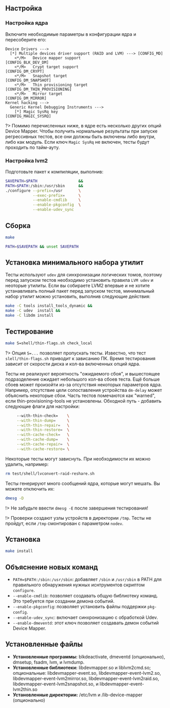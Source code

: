 <package-info :package="package" showsbu2></package-info>

<script>
		new Vue({
		el: '#main',
		data: { package: {} },
		mounted: function () {
				this.getPackage('lvm2');
		},
		methods: {
			getPackage: function(name) {
					getPackage(name)
					.then(response => this.package = response);
			},
		}
  })
</script>

## Настройка

### Настройка ядра

Включите необходимые параметры в конфигурации ядра и пересоберите его:

```
Device Drivers --->
  [*] Multiple devices driver support (RAID and LVM) ---> [CONFIG_MD]
    <*/M>   Device mapper support                         [CONFIG_BLK_DEV_DM]
    <*/M>   Crypt target support                          [CONFIG_DM_CRYPT]
    <*/M>   Snapshot target                               [CONFIG_DM_SNAPSHOT]
    <*/M>   Thin provisioning target                      [CONFIG_DM_THIN_PROVISIONING]
    <*/M>   Mirror target                                 [CONFIG_DM_MIRROR]
Kernel hacking --->
  Generic Kernel Debugging Instruments --->
    [*] Magic SysRq key                                   [CONFIG_MAGIC_SYSRQ]
```

?> Помимо перечисленных ниже, в ядре есть несколько других опций Device Mapper. Чтобы получить нормальные результаты при запуске регрессивных тестов, все они должны быть включены либо внутри, либо как модуль. Если ключ `Magic SysRq` не включен, тесты будут проходить по тайм-ауту.

### Настройка lvm2

Подготовьте пакет к компиляции, выполнив:

```bash
SAVEPATH=$PATH                  &&
PATH=$PATH:/sbin:/usr/sbin      &&
./configure --prefix=/usr       \
            --exec-prefix=      \
            --enable-cmdlib     \
            --enable-pkgconfig  \
            --enable-udev_sync
```

## Сборка

```bash
make

PATH=$SAVEPATH && unset SAVEPATH
```

## Установка минимального набора утилит

Тесты используют `udev` для синхронизации логических томов, поэтому перед запуском тестов необходимо установить правила `LVM udev` и неоторые утилиты. Если вы собираете LVM2 впервые и не хотите устанавливать полный пакет перед запуском тестов, минимальный набор утилит можно установить, выполнив следующие действия:

```bash
make -C tools install_tools_dynamic &&
make -C udev  install &&
make -C libdm install
```

## Тестирование

```bash
make S=shell/thin-flags.sh check_local
```

?> Опция `S=...` позволяет пропускать тесты. Известно, что тест `slell/thin-flags.sh` приводит к зависанию ПК. Время тестирования зависит от скорости диска и кол-ва включенных опций ядра.

Тесты не реализуют вероятность "ожидаемого сбоя", и вышестоящее подразделение ожидает небольшого кол-ва сбоев теста. Ещё больше сбоев может произойти из-за отсутствия некоторых параметров ядра. Например, отсутствие цели сопоставления устройства `dm-delay` может объяснить некоторые сбои. Часть тестов помечаются как "warned", если thin-provisioning-tools не установлены. Обходной путь - добавить следующие флаги для настройки:

```bash
     --with-thin-check=    \
     --with-thin-dump=     \
     --with-thin-repair=   \
     --with-thin-restore=  \
     --with-cache-check=   \
     --with-cache-dump=    \
     --with-cache-repair=  \
     --with-cache-restore= \
```

Некоторые тесты могут зависнуть. При необходимости их можно удалить, например:

```bash
rm test/shell/lvconvert-raid-reshare.sh
```

Тесты генерируют много сообщений ядра, которые могут мешать. Вы можете отключить их:

```bash
dmesg -D
```

!> Не забудьте ввести `dmesg -E` после завершения тестирования!

!> Проверки создают узлы устройств в директории `/tmp`. Тесты не пройдут, если `/tmp` смонтирован с параметром `nodev`.

## Установка

```bash
make install
```

## Объяснение новых команд

* `PATH=$PATH:/sbin:/usr/sbin`: добавляет `/sbin` и `/usr/sbin` в PATH для правильного обнаружения нужных иснтрументов скриптом `configure`.
* `--enable-cmdlib`: позволяет создавать общую библиотеку команд. Это требуется при создании демона событий.
* `--enable-pkgconfig`: позволяет установить файлы поддержки `pkg-config`.
* `--enable-udev_sync`: включает синхронизацию с обработкой Udev.
* `--enable-dmeventd`: этот ключ позволяет создавать демон событий Device Mapper.

## Установленные файлы
* **Установленные программы:** blkdeactivate, dmeventd (опционально), dmsetup, fsadm, lvm, и lvmdump.
* **Установленные библиотеки:** libdevmapper.so и liblvm2cmd.so; опциональные: libdevmapper-event.so, libdevmapper-event-lvm2.so, libdevmapper-event-lvm2mirror.so, libdevmapper-event-lvm2raid.so, libdevmapper-event-lvm2snapshot.so, и libdevmapper-event-lvm2thin.so
* **Установленные директории:** /etc/lvm и /lib-device-mapper (опционально)
